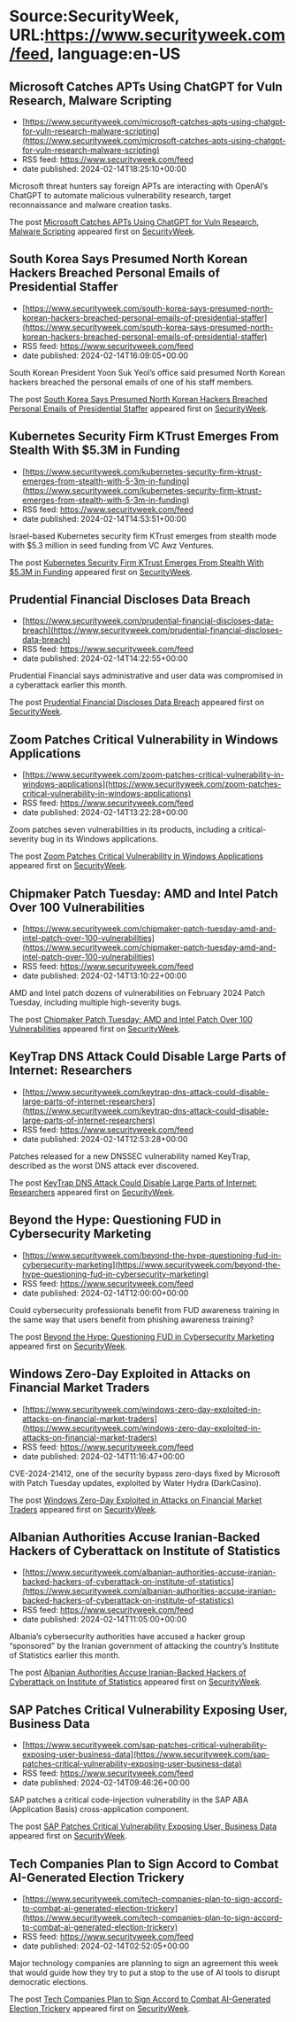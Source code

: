 # Source:SecurityWeek, URL:https://www.securityweek.com/feed, language:en-US

## Microsoft Catches APTs Using ChatGPT for Vuln Research, Malware Scripting
 - [https://www.securityweek.com/microsoft-catches-apts-using-chatgpt-for-vuln-research-malware-scripting](https://www.securityweek.com/microsoft-catches-apts-using-chatgpt-for-vuln-research-malware-scripting)
 - RSS feed: https://www.securityweek.com/feed
 - date published: 2024-02-14T18:25:10+00:00

<p>Microsoft threat hunters say foreign APTs are interacting with OpenAI’s ChatGPT to automate malicious vulnerability research, target reconnaissance and malware creation tasks.</p>
<p>The post <a href="https://www.securityweek.com/microsoft-catches-apts-using-chatgpt-for-vuln-research-malware-scripting/">Microsoft Catches APTs Using ChatGPT for Vuln Research, Malware Scripting</a> appeared first on <a href="https://www.securityweek.com">SecurityWeek</a>.</p>

## South Korea Says Presumed North Korean Hackers Breached Personal Emails of Presidential Staffer
 - [https://www.securityweek.com/south-korea-says-presumed-north-korean-hackers-breached-personal-emails-of-presidential-staffer](https://www.securityweek.com/south-korea-says-presumed-north-korean-hackers-breached-personal-emails-of-presidential-staffer)
 - RSS feed: https://www.securityweek.com/feed
 - date published: 2024-02-14T16:09:05+00:00

<p>South Korean President Yoon Suk Yeol’s office said presumed North Korean hackers breached the personal emails of one of his staff members.</p>
<p>The post <a href="https://www.securityweek.com/south-korea-says-presumed-north-korean-hackers-breached-personal-emails-of-presidential-staffer/">South Korea Says Presumed North Korean Hackers Breached Personal Emails of Presidential Staffer</a> appeared first on <a href="https://www.securityweek.com">SecurityWeek</a>.</p>

## Kubernetes Security Firm KTrust Emerges From Stealth With $5.3M in Funding
 - [https://www.securityweek.com/kubernetes-security-firm-ktrust-emerges-from-stealth-with-5-3m-in-funding](https://www.securityweek.com/kubernetes-security-firm-ktrust-emerges-from-stealth-with-5-3m-in-funding)
 - RSS feed: https://www.securityweek.com/feed
 - date published: 2024-02-14T14:53:51+00:00

<p>Israel-based Kubernetes security firm KTrust emerges from stealth mode with $5.3 million in seed funding from VC Awz Ventures. </p>
<p>The post <a href="https://www.securityweek.com/kubernetes-security-firm-ktrust-emerges-from-stealth-with-5-3m-in-funding/">Kubernetes Security Firm KTrust Emerges From Stealth With $5.3M in Funding</a> appeared first on <a href="https://www.securityweek.com">SecurityWeek</a>.</p>

## Prudential Financial Discloses Data Breach
 - [https://www.securityweek.com/prudential-financial-discloses-data-breach](https://www.securityweek.com/prudential-financial-discloses-data-breach)
 - RSS feed: https://www.securityweek.com/feed
 - date published: 2024-02-14T14:22:55+00:00

<p>Prudential Financial says administrative and user data was compromised in a cyberattack earlier this month.</p>
<p>The post <a href="https://www.securityweek.com/prudential-financial-discloses-data-breach/">Prudential Financial Discloses Data Breach</a> appeared first on <a href="https://www.securityweek.com">SecurityWeek</a>.</p>

## Zoom Patches Critical Vulnerability in Windows Applications
 - [https://www.securityweek.com/zoom-patches-critical-vulnerability-in-windows-applications](https://www.securityweek.com/zoom-patches-critical-vulnerability-in-windows-applications)
 - RSS feed: https://www.securityweek.com/feed
 - date published: 2024-02-14T13:22:28+00:00

<p>Zoom patches seven vulnerabilities in its products, including a critical-severity bug in its Windows applications.</p>
<p>The post <a href="https://www.securityweek.com/zoom-patches-critical-vulnerability-in-windows-applications/">Zoom Patches Critical Vulnerability in Windows Applications</a> appeared first on <a href="https://www.securityweek.com">SecurityWeek</a>.</p>

## Chipmaker Patch Tuesday: AMD and Intel Patch Over 100 Vulnerabilities
 - [https://www.securityweek.com/chipmaker-patch-tuesday-amd-and-intel-patch-over-100-vulnerabilities](https://www.securityweek.com/chipmaker-patch-tuesday-amd-and-intel-patch-over-100-vulnerabilities)
 - RSS feed: https://www.securityweek.com/feed
 - date published: 2024-02-14T13:10:22+00:00

<p>AMD and Intel patch dozens of vulnerabilities on February 2024 Patch Tuesday, including multiple high-severity bugs.</p>
<p>The post <a href="https://www.securityweek.com/chipmaker-patch-tuesday-amd-and-intel-patch-over-100-vulnerabilities/">Chipmaker Patch Tuesday: AMD and Intel Patch Over 100 Vulnerabilities</a> appeared first on <a href="https://www.securityweek.com">SecurityWeek</a>.</p>

## KeyTrap DNS Attack Could Disable Large Parts of Internet: Researchers
 - [https://www.securityweek.com/keytrap-dns-attack-could-disable-large-parts-of-internet-researchers](https://www.securityweek.com/keytrap-dns-attack-could-disable-large-parts-of-internet-researchers)
 - RSS feed: https://www.securityweek.com/feed
 - date published: 2024-02-14T12:53:28+00:00

<p>Patches released for a new DNSSEC vulnerability named KeyTrap, described as the worst DNS attack ever discovered.  </p>
<p>The post <a href="https://www.securityweek.com/keytrap-dns-attack-could-disable-large-parts-of-internet-researchers/">KeyTrap DNS Attack Could Disable Large Parts of Internet: Researchers</a> appeared first on <a href="https://www.securityweek.com">SecurityWeek</a>.</p>

## Beyond the Hype: Questioning FUD in Cybersecurity Marketing
 - [https://www.securityweek.com/beyond-the-hype-questioning-fud-in-cybersecurity-marketing](https://www.securityweek.com/beyond-the-hype-questioning-fud-in-cybersecurity-marketing)
 - RSS feed: https://www.securityweek.com/feed
 - date published: 2024-02-14T12:00:00+00:00

<p>Could cybersecurity professionals benefit from FUD awareness training in the same way that users benefit from phishing awareness training? </p>
<p>The post <a href="https://www.securityweek.com/beyond-the-hype-questioning-fud-in-cybersecurity-marketing/">Beyond the Hype: Questioning FUD in Cybersecurity Marketing</a> appeared first on <a href="https://www.securityweek.com">SecurityWeek</a>.</p>

## Windows Zero-Day Exploited in Attacks on Financial Market Traders
 - [https://www.securityweek.com/windows-zero-day-exploited-in-attacks-on-financial-market-traders](https://www.securityweek.com/windows-zero-day-exploited-in-attacks-on-financial-market-traders)
 - RSS feed: https://www.securityweek.com/feed
 - date published: 2024-02-14T11:16:47+00:00

<p>CVE-2024-21412, one of the security bypass zero-days fixed by Microsoft with Patch Tuesday updates, exploited by Water Hydra (DarkCasino).</p>
<p>The post <a href="https://www.securityweek.com/windows-zero-day-exploited-in-attacks-on-financial-market-traders/">Windows Zero-Day Exploited in Attacks on Financial Market Traders</a> appeared first on <a href="https://www.securityweek.com">SecurityWeek</a>.</p>

## Albanian Authorities Accuse Iranian-Backed Hackers of Cyberattack on Institute of Statistics
 - [https://www.securityweek.com/albanian-authorities-accuse-iranian-backed-hackers-of-cyberattack-on-institute-of-statistics](https://www.securityweek.com/albanian-authorities-accuse-iranian-backed-hackers-of-cyberattack-on-institute-of-statistics)
 - RSS feed: https://www.securityweek.com/feed
 - date published: 2024-02-14T11:05:00+00:00

<p>Albania’s cybersecurity authorities have accused a hacker group “sponsored” by the Iranian government of attacking the country’s Institute of Statistics earlier this month.</p>
<p>The post <a href="https://www.securityweek.com/albanian-authorities-accuse-iranian-backed-hackers-of-cyberattack-on-institute-of-statistics/">Albanian Authorities Accuse Iranian-Backed Hackers of Cyberattack on Institute of Statistics</a> appeared first on <a href="https://www.securityweek.com">SecurityWeek</a>.</p>

## SAP Patches Critical Vulnerability Exposing User, Business Data
 - [https://www.securityweek.com/sap-patches-critical-vulnerability-exposing-user-business-data](https://www.securityweek.com/sap-patches-critical-vulnerability-exposing-user-business-data)
 - RSS feed: https://www.securityweek.com/feed
 - date published: 2024-02-14T09:46:26+00:00

<p>SAP patches a critical code-injection vulnerability in the SAP ABA (Application Basis) cross-application component.</p>
<p>The post <a href="https://www.securityweek.com/sap-patches-critical-vulnerability-exposing-user-business-data/">SAP Patches Critical Vulnerability Exposing User, Business Data</a> appeared first on <a href="https://www.securityweek.com">SecurityWeek</a>.</p>

## Tech Companies Plan to Sign Accord to Combat AI-Generated Election Trickery
 - [https://www.securityweek.com/tech-companies-plan-to-sign-accord-to-combat-ai-generated-election-trickery](https://www.securityweek.com/tech-companies-plan-to-sign-accord-to-combat-ai-generated-election-trickery)
 - RSS feed: https://www.securityweek.com/feed
 - date published: 2024-02-14T02:52:05+00:00

<p>Major technology companies are planning to sign an agreement this week that would guide how they try to put a stop to the use of AI tools to disrupt democratic elections.</p>
<p>The post <a href="https://www.securityweek.com/tech-companies-plan-to-sign-accord-to-combat-ai-generated-election-trickery/">Tech Companies Plan to Sign Accord to Combat AI-Generated Election Trickery</a> appeared first on <a href="https://www.securityweek.com">SecurityWeek</a>.</p>

